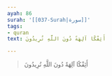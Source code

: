 ```yaml
---
ayah: 86
surah: '[[037-Surah|سورة]]'
tags:
- quran
text: أَئِفْكًا آلِهَةً دُونَ اللَّهِ تُرِيدُونَ

---
```

> أَئِفْكًا آلِهَةً دُونَ اللَّهِ تُرِيدُونَ
